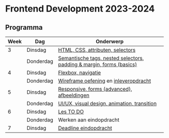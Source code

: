 # Frontend Development 2023-2024

## Programma

| Week | Dag | Onderwerp                                                                           | 
|------|-|-------------------------------------------------------------------------------------|
| 3  | Dinsdag | [HTML, CSS, attributen, selectors](./week3-1)                                     |                                                          
|   | Donderdag | [Semantische tags, nested selectors, padding & margin, forms (basics)](./week3-2) |                                                          
| 4  | Dinsdag | [Flexbox, navigatie](./week4-1)    |                                              |                                                          
|   | Donderdag | [Wireframe oefening](./week4-2) en [inleveropdracht](https://www.feedbackfruits.com)          |  
| 5  | Dinsdag | [Responsive, forms (advanced), afbeeldingen](./week5-1)                           |                                                           
|    | Donderdag | [UI/UX, visual design, animation, transition](./week5-2)                          |                                                           
| 6  | Dinsdag | [Les TO DO](./week6-1)                                              |                                                          
|    | Donderdag | Werken aan eindopdracht                                             |    
| 7  | Dinsdag | [Deadline eindopdracht](https://www.feedbackfruits.com)                                             | 
